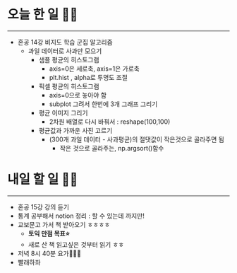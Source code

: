 # 오늘 한 일 🤛🏻
----------
- 혼공 14강 비지도 학습 군집 알고리즘 
    - 과일 데이터로 사과만 모으기
        - 샘플 평균의 히스토그램 
            - axis=0은 세로축, axis=1은 가로축
            - plt.hist , alpha로 투명도 조절
        - 픽셀 평균의 히스토그램
            - axis=0으로 놓아야 함
            - subplot 그려서 한번에 3개 그래프 그리기
        - 평균 이미지 그리기
            - 2차원 배열로 다시 바꿔서 : reshape(100,100)
        - 평균값과 가까운 사진 고르기
            - (300개 과일 데이터 - 사과평균)의 절댓값이 작은것으로 골라주면 됨
                - 작은 것으로 골라주는, np.argsort()함수

# 내일 할 일 ✌🏻
---------
- 혼공 15강 강의 듣기
- 통계 공부해서 notion 정리 : 할 수 있는데 까지만!
- 교보문고 가서 책 받아오기 ㅎㅎㅎㅎ
    - **토익 만점 목표⭐️**
    - 새로 산 책 읽고싶은 것부터 읽기 ㅎㅎ
- 저녁 8시 40분 요가🧘🏻‍♀️
- 빨래하좌